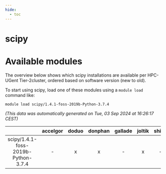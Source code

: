 ```yaml
---
hide:
  - toc
---
```


scipy
=====

# Available modules


The overview below shows which scipy installations are available per HPC-UGent Tier-2cluster, ordered based on software version (new to old).

To start using scipy, load one of these modules using a `module load` command like:

```shell
module load scipy/1.4.1-foss-2019b-Python-3.7.4
```

*(This data was automatically generated on Tue, 03 Sep 2024 at 16:26:17 CEST)*  

| |accelgor|doduo|donphan|gallade|joltik|shinx|skitty|
| :---: | :---: | :---: | :---: | :---: | :---: | :---: | :---: |
|scipy/1.4.1-foss-2019b-Python-3.7.4|-|x|x|-|x|-|x|
